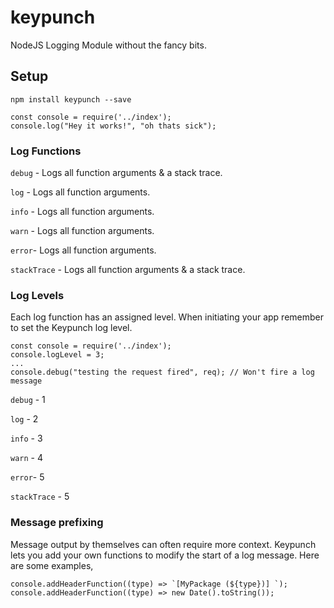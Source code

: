 # keypunch
NodeJS Logging Module without the fancy bits.

## Setup
`npm install keypunch --save`

```
const console = require('../index');
console.log("Hey it works!", "oh thats sick");
```

### Log Functions
`debug` - Logs all function arguments & a stack trace.

`log` - Logs all function arguments.

`info` - Logs all function arguments.

`warn` - Logs all function arguments.

`error`- Logs all function arguments.

`stackTrace` - Logs all function arguments & a stack trace.


### Log Levels
Each log function has an assigned level. When initiating your app remember to set the Keypunch log level.

```
const console = require('../index');
console.logLevel = 3;
...
console.debug("testing the request fired", req); // Won't fire a log message
```

`debug` - 1

`log` - 2

`info` - 3

`warn` - 4

`error`- 5

`stackTrace` - 5

### Message prefixing
Message output by themselves can often require more context. Keypunch lets you add your own functions to modify the start of a log message. Here are some examples,

```
console.addHeaderFunction((type) => `[MyPackage (${type})] `);
console.addHeaderFunction((type) => new Date().toString());
```
